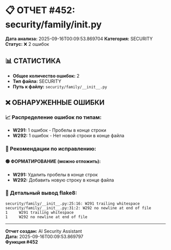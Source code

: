 # 📋 ОТЧЕТ #452: security/family/__init__.py

**Дата анализа:** 2025-09-16T00:09:53.869704
**Категория:** SECURITY
**Статус:** ❌ 2 ошибок

## 📊 СТАТИСТИКА

- **Общее количество ошибок:** 2
- **Тип файла:** SECURITY
- **Путь к файлу:** `security/family/__init__.py`

## ❌ ОБНАРУЖЕННЫЕ ОШИБКИ

### 📈 Распределение ошибок по типам:

- **W291:** 1 ошибок - Пробелы в конце строки
- **W292:** 1 ошибок - Нет новой строки в конце файла

### 🎯 Рекомендации по исправлению:

#### 🟢 ФОРМАТИРОВАНИЕ (можно отложить):
- **W291:** Удалить пробелы в конце строк
- **W292:** Добавить новую строку в конце файла

### 📝 Детальный вывод flake8:

```
security/family/__init__.py:25:16: W291 trailing whitespace
security/family/__init__.py:31:2: W292 no newline at end of file
1     W291 trailing whitespace
1     W292 no newline at end of file

```

---
**Отчет создан:** AI Security Assistant  
**Дата:** 2025-09-16T00:09:53.869797  
**Функция #452**
